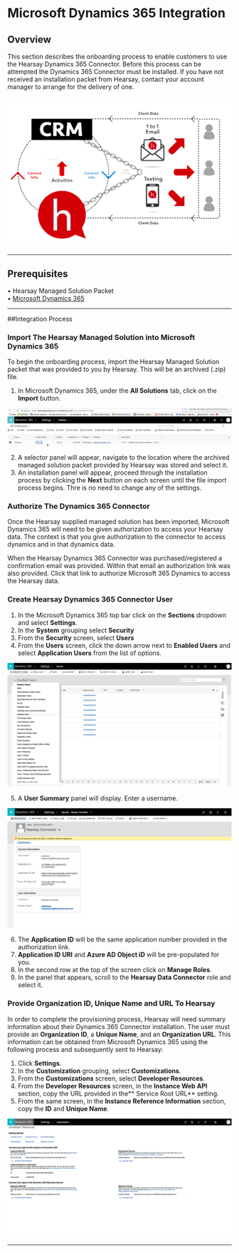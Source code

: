 # Microsoft Dynamics 365 Integration

## Overview

This section describes the onboarding process to enable customers to use the Hearsay Dynamics 365 Connector. Before this process can be attempted the Dynamics 365 Connector must be installed. If you have not received an installation packet from Hearsay, contact your account manager to arrange for the delivery of one. 

<img src="images/crm.png">

---

## Prerequisites

• Hearsay Managed Solution Packet  
• [Microsoft Dynamics 365](https://dynamics.microsoft.com/en-us/?&OCID=AID720979_SEM_WtytagvD&utm_source=Google&utm_medium=CPC&utm_term=microsoft%20dynamics%20365&utm_campaign=Dynamics&lnkd=Google_D365_Brand&gclid=Cj0KCQiAvqDiBRDAARIsADWh5Tetf-blkVt2_nAMkqbKBMqNEjt1skz98yHE3Q7aWuVevR74XaCI7xAaAtm1EALw_wcB)

---

##Integration Process

### Import The Hearsay Managed Solution into Microsoft Dynamics 365

To begin the onboarding process, import the Hearsay Managed Solution packet that was provided to you by Hearsay. This will be an archived (.zip) file. 

1. In Microsoft Dynamics 365, under the **All Solutions** tab, click on the **Import** button. 

<img src="images/dashboard_01.png">

2. A selector panel will appear, navigate to the location where the archived managed solution packet provided by Hearsay was stored and select it. 
3. An installation panel will appear, proceed through the installation process by clicking the **Next** button on each screen until the file import process begins. Thre is no need to change any of the settings.

### Authorize The Dynamics 365 Connector

Once the Hearsay supplied managed solution has been imported, Microsoft Dynamics 365 will need to be given authorization to access your Hearsay data. The context is that you give authorization to the connector to access dynamics and in that dynamics data.

When the Hearsay Dynamics 365 Connector was purchased/registered a confirmation email was provided. Within that email an authorization link was also provided. Click that link to authorize Microsoft 365 Dynamics to access the Hearsay data. 

### Create Hearsay Dynamics 365 Connector User

1. In the Microsoft Dynamics 365 top bar click on the **Sections** dropdown and select **Settings**. 
2. In the **System** grouping select **Security**
3. From the **Security** screen, select **Users**
4. From the **Users** screen, click the down arrow next to **Enabled Users** and select **Application Users** from the list of options.

<img src="images/userCreate.png">

5. A **User Summary**  panel will display. Enter a username. 

<img src="images/userSummary.png">

6. The **Application ID** will be the same application number provided in the authorization link. 
7. **Application ID URI** and **Azure AD Object iD** will be pre-populated for you. 
8. In the second row at the top of the screen click on **Manage Roles**.
9. In the panel that appears, scroll to the **Hearsay Data Connector** role and select it. 

### Provide Organization ID, Unique Name and URL To Hearsay

In order to complete the provisioning process, Hearsay will need summary information about their Dynamics 365 Connector installation. The user must provide an **Organization ID**, a **Unique Name**, and an **Organization URL**. This information can be obtained from Microsoft Dynamics 365 using the following process and subsequently sent to Hearsay: 

1. Click **Settings**.
2. In the  **Customization** grouping, select **Customizations**.
3. From the **Customizations** screen, select **Developer Resources**.
4. From the **Developer Resources** screen, in the **Instance Web API** section, copy the URL provided in the** Service Root URL** setting.
5. From the same screen, in the **Instance Reference Information** section, copy the **ID** and **Unique Name**. 

<img src="images/organizationID.png">



---
